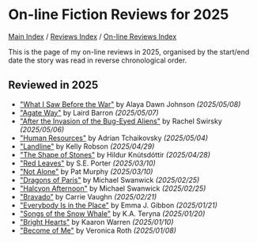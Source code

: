 # On-line Fiction Reviews for 2025

[Main Index](../../../README.md) / [Reviews Index](../../README.md) / [On-line Reviews Index](../README.md)

This is the page of my on-line reviews in 2025, organised by the start/end date the story was read in reverse chronological order.

## Reviewed in 2025

- ["What I Saw Before the War"](20250508-SawBeforeWar.md) by Alaya Dawn Johnson *(2025/05/08)*
- ["Agate Way"](20250507-AgateWay.md) by Laird Barron *(2025/05/07)*
- ["After the Invasion of the Bug-Eyed Aliens"](20250506-AfterInvasionBugEyedAliens.md) by Rachel Swirsky *(2025/05/06)*
- ["Human Resources"](20250504-HumanResources.md) by Adrian Tchaikovsky *(2025/05/04)*
- ["Landline"](20250429-Landline.md) by Kelly Robson *(2025/04/29)*
- ["The Shape of Stones"](20250428-ShapeStones.md) by Hildur Knútsdóttir *(2025/04/28)*
- ["Red Leaves"](20250310-RedLeaves.md) by S.E. Porter *(2025/03/10)*
- ["Not Alone"](20250310-NotAlone.md) by Pat Murphy *(2025/03/10)*
- ["Dragons of Paris"](20250225-DragonsParis.md) by Michael Swanwick *(2025/02/25)*
- ["Halcyon Afternoon"](20250225-HalcyonAfternoon.md) by Michael Swanwick *(2025/02/25)*
- ["Bravado"](20250221-Bravado.md) by Carrie Vaughn *(2025/02/21)*
- ["Everybody Is in the Place"](20250121-EverybodyInPlace.md) by Emma J. Gibbon *(2025/01/21)*
- ["Songs of the Snow Whale"](20250120-SongsSnowWhale.md) by K.A. Teryna *(2025/01/20)*
- ["Bright Hearts"](20250110-BrightHearts.md) by Kaaron Warren *(2025/01/10)*
- ["Become of Me"](20250108-BecomeOfMe.md) by Veronica Roth *(2025/01/08)*
